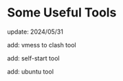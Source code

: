 # Some Useful Tools

update: 2024/05/31 

add: vmess to clash tool

add: self-start tool

add: ubuntu tool
